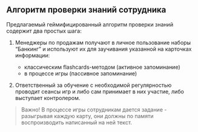 ## Алгоритм проверки знаний сотрудника

Предлагаемый геймифицированный алгоритм проверки знаний содержит два простых шага:

1. Менеджеры по продажам получают в личное пользование наборы “Банкинг” и используют их для заучивания указанной на карточках информации:

    - классическим flashcards-методом (активное запоминание)
    - в процессе игры (пассивное запоминание)

2. Ответственный за обучение с необходимой регулярностью проводит сеансы игр и либо сам принимает в них участие, либо выступает контролером. 
> Важно! В процессе игры сотрудникам дается задание - разыгрывая каждую карту, они должны по памяти воспроизводить написанный на ней текст.

